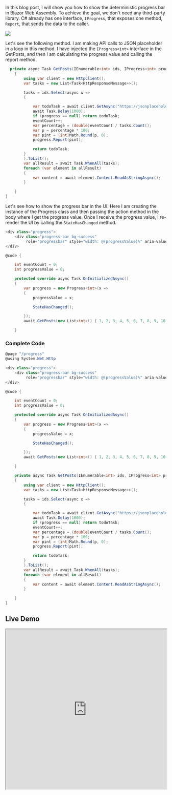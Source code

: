 
In this blog post, I will show you how to show the deterministic progress bar in Blazor Web Assembly. To achieve the goal, we don't need any third-party library. C# already has one interface, `IProgress`, that exposes one method, `Report`, that sends the data to the caller.

![](https://blogger.googleusercontent.com/img/a/AVvXsEjvGP5N_mu81tjivJRC8Mqoy8b0gPrtPf0_dRKHCw8PLpiVedQu8vFbiU0zZG1OVRfexivJciTq3rB81tuODc6V3bLHr7cgu9rgg8lwto4gSOzrZrPuFCSnNq9NdyqZZ-O-bs8PFbPDDbmS_nN48-nVvWFx8usMdGiMu_1rj_Z-FpXBOlXbhYW0thCOBQ=w400-h281)

Let's see the following method. I am making API calls to JSON placeholder in a loop in this method. I have injected the `IProgress<int>` interface in the GetPosts, and then I am calculating the progress value and calling the report method.


```csharp
  private async Task GetPosts(IEnumerable<int> ids, IProgress<int> progress = null)
    {
        using var client = new HttpClient();
        var tasks = new List<Task<HttpResponseMessage>>();

        tasks = ids.Select(async x =>
        {

            var todoTask = await client.GetAsync("https://jsonplaceholder.typicode.com/todos/" + x);
            await Task.Delay(1000);
            if (progress == null) return todoTask;
            eventCount++;
            var percentage = (double)eventCount / tasks.Count();
            var p = percentage * 100;
            var pint = (int)Math.Round(p, 0);
            progress.Report(pint);

            return todoTask;
        }
        ).ToList();
        var allResult = await Task.WhenAll(tasks);
        foreach (var element in allResult)
        {
            var content = await element.Content.ReadAsStringAsync();
        }

    }
}

```

Let's see how to show the progress bar in the UI. Here I am creating the instance of the Progress class and then passing the action method in the body where I get the progress value. Once I receive the progress value, I re-render the UI by calling the `StateHasChanged` method.

```csharp
<div class="progress">
    <div class="progress-bar bg-success"
         role="progressbar" style="width: @(progressValue)%" aria-valuenow="@progressValue" aria-valuemin="0" aria-valuemax="100"></div>
</div>

@code {

    int eventCount = 0;
    int progressValue = 0;

    protected override async Task OnInitializedAsync()
    {
        var progress = new Progress<int>(x =>
        {
            progressValue = x;

            StateHasChanged();

        });
        await GetPosts(new List<int>() { 1, 2, 3, 4, 5, 6, 7, 8, 9, 10, 11 }, progress);

    }
```

### Complete Code



```csharp
@page "/progress"
@using System.Net.Http

<div class="progress">
    <div class="progress-bar bg-success"
         role="progressbar" style="width: @(progressValue)%" aria-valuenow="@progressValue" aria-valuemin="0" aria-valuemax="100"></div>
</div>

@code {

    int eventCount = 0;
    int progressValue = 0;

    protected override async Task OnInitializedAsync()
    {
        var progress = new Progress<int>(x =>
        {
            progressValue = x;

            StateHasChanged();

        });
        await GetPosts(new List<int>() { 1, 2, 3, 4, 5, 6, 7, 8, 9, 10, 11 }, progress);

    }

    private async Task GetPosts(IEnumerable<int> ids, IProgress<int> progress = null)
    {
        using var client = new HttpClient();
        var tasks = new List<Task<HttpResponseMessage>>();

        tasks = ids.Select(async x =>
        {

            var todoTask = await client.GetAsync("https://jsonplaceholder.typicode.com/todos/" + x);
            await Task.Delay(1000);
            if (progress == null) return todoTask;
            eventCount++;
            var percentage = (double)eventCount / tasks.Count();
            var p = percentage * 100;
            var pint = (int)Math.Round(p, 0);
            progress.Report(pint);

            return todoTask;
        }
        ).ToList();
        var allResult = await Task.WhenAll(tasks);
        foreach (var element in allResult)
        {
            var content = await element.Content.ReadAsStringAsync();
        }

    }
}

```

## Live Demo
<iframe width="100%" height="500px" src="https://blazorrepl.telerik.com/repl/embed/GmYKGYlO22PE2wmt30?editor=true&result=true&errorList=false"></iframe>
<!--stackedit_data:
eyJoaXN0b3J5IjpbLTE2NTE1NjI0MDksNTQ4NzM5MDIxLC02ND
MwMjU2NjYsLTU5ODg3NTAzMl19
-->